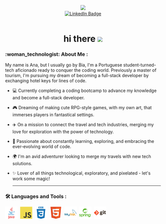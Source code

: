 <div align="center">
  <div id="header">
    <img src="https://media.giphy.com/media/paTz7UZbPfTZFRYnnB/giphy.gif" width="200"/>
  </div>
  <div id="badges">
    <div class="badge">
      <a href="https://www.linkedin.com/in/anaabrantesfonseca/">
        <img src="https://img.shields.io/badge/LinkedIn-blue?style=for-the-badge&logo=linkedin&logoColor=white" alt="LinkedIn Badge"/>
      </a>
    </div>
    <div class="badge">
      <img src="https://komarev.com/ghpvc/?username=imbibs&style=flat-square&color=blue" alt=""/>
    </div>
  </div>

  <h1>
    hi there
    <img src="https://media.giphy.com/media/6T1HnCFAPJtu0xCWNE/giphy.gif" width="40px"/>
  </h1>
</div>

<div style="text-align: left;">
  <h3>:woman_technologist: About Me :</h3>
  <p>
    My name is Ana, but I usually go by Bia, I'm a Portuguese student-turned-tech aficionado ready to conquer the coding world. Previously a master of tourism, I'm pursuing my dream of becoming a full-stack developer by exchanging hotel keys for lines of code.
  </p>
</div>

- 💻  Currently completing a coding bootcamp to advance my knowledge and become a full-stack developer.
- 🎮  Dreaming of making cute RPG-style games, with my own art, that immerses players in fantastical settings.
- ✈️  On a mission to connect the travel and tech industries, merging my love for exploration with the power of technology.
- 📖  Passionate about constantly learning, exploring, and embracing the ever-evolving world of code.
- 🌍  I'm an avid adventurer looking to merge my travels with new tech solutions.
- ✨  Lover of all things technological, exploratory, and pixelated - let's work some magic!

  ---

### :hammer_and_wrench: Languages and Tools :
<div>
  <img src="https://github.com/devicons/devicon/blob/master/icons/java/java-original-wordmark.svg" title="Java" alt="Java" width="40" height="40"/>&nbsp;
  <img src="https://github.com/devicons/devicon/blob/master/icons/javascript/javascript-original.svg" title="JavaScript" alt="JavaScript" width="40" height="40"/>&nbsp;
  <img src="https://github.com/devicons/devicon/blob/master/icons/css3/css3-plain-wordmark.svg"  title="CSS3" alt="CSS" width="40" height="40"/>&nbsp;
  <img src="https://github.com/devicons/devicon/blob/master/icons/html5/html5-original.svg" title="HTML5" alt="HTML" width="40" height="40"/>&nbsp;
  <img src="https://github.com/devicons/devicon/blob/master/icons/mysql/mysql-original-wordmark.svg" title="MySQL"  alt="MySQL" width="40" height="40"/>&nbsp; 
    <img src="https://github.com/devicons/devicon/blob/master/icons/spring/spring-original-wordmark.svg" title="Spring" alt="Spring" width="40" height="40"/>&nbsp;
  <img src="https://github.com/devicons/devicon/blob/master/icons/git/git-original-wordmark.svg" title="Git" **alt="Git" width="40" height="40"/>
</div>
